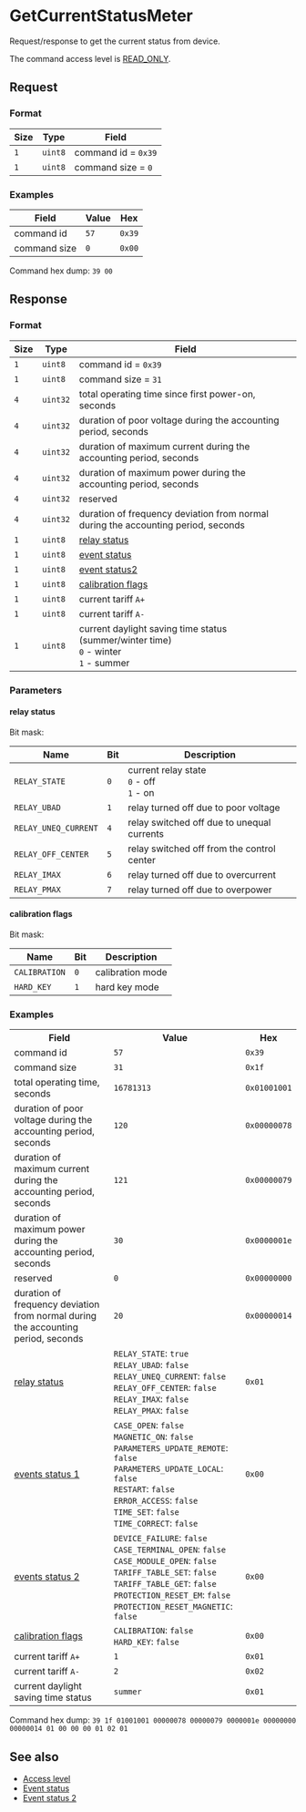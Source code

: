 # GetCurrentStatusMeter

Request/response to get the current status from device.

The command access level is [READ_ONLY](../basics.md#command-access-level).


## Request

### Format

| Size | Type    | Field               |
| ---- | ------- | ------------------- |
| `1`  | `uint8` | command id = `0x39` |
| `1`  | `uint8` | command size = `0`  |

### Examples

| Field        | Value | Hex    |
| ------------ | ----- | ------ |
| command id   | `57`  | `0x39` |
| command size | `0`   | `0x00` |

Command hex dump: `39 00`


## Response

### Format

| Size | Type     | Field                                                                                    |
| ---- | -------- | ---------------------------------------------------------------------------------------- |
| `1`  | `uint8`  | command id = `0x39`                                                                      |
| `1`  | `uint8`  | command size = `31`                                                                      |
| `4`  | `uint32` | total operating time since first power-on, seconds                                       |
| `4`  | `uint32` | duration of poor voltage during the accounting period, seconds                           |
| `4`  | `uint32` | duration of maximum current during the accounting period, seconds                        |
| `4`  | `uint32` | duration of maximum power during the accounting period, seconds                          |
| `4`  | `uint32` | reserved                                                                                 |
| `4`  | `uint32` | duration of frequency deviation from normal during the accounting period, seconds        |
| `1`  | `uint8`  | [relay status](#relay-status)                                                            |
| `1`  | `uint8`  | [event status](./GetEventStatus.md#status-event-set-1)                                   |
| `1`  | `uint8`  | [event status2](./GetEventStatus.md#status-event-set-2)                                  |
| `1`  | `uint8`  | [calibration flags](#calibration-flags)                                                  |
| `1`  | `uint8`  | current tariff `A+`                                                                      |
| `1`  | `uint8`  | current tariff `A-`                                                                      |
| `1`  | `uint8`  | current daylight saving time status (summer/winter time)<br>`0` - winter<br>`1` - summer |

### Parameters

#### relay status

Bit mask:

| Name                 | Bit | Description                                  |
| -------------------- | --- | -------------------------------------------- |
| `RELAY_STATE`        | `0` | current relay state<br>`0` - off<br>`1` - on |
| `RELAY_UBAD`         | `1` | relay turned off due to poor voltage         |
| `RELAY_UNEQ_CURRENT` | `4` | relay switched off due to unequal currents   |
| `RELAY_OFF_CENTER`   | `5` | relay switched off from the control center   |
| `RELAY_IMAX`         | `6` | relay turned off due to overcurrent          |
| `RELAY_PMAX`         | `7` | relay turned off due to overpower            |

#### calibration flags

Bit mask:

| Name          | Bit | Description      |
| ------------- | --- | ---------------- |
| `CALIBRATION` | `0` | calibration mode |
| `HARD_KEY`    | `1` | hard key mode    |

### Examples

<table>
    <tr>
        <th>Field</th>
        <th>Value</th>
        <th>Hex</th>
    </tr>
    <tr>
        <td>command id</td>
        <td><code>57</code></td>
        <td><code>0x39</code></td>
    </tr>
    <tr>
        <td>command size</td>
        <td><code>31</code></td>
        <td><code>0x1f</code></td>
    </tr>
    <tr>
        <td>total operating time, seconds</td>
        <td><code>16781313</code></td>
        <td><code>0x01001001</code></td>
    </tr>
    <tr>
        <td>duration of poor voltage during the accounting period, seconds</td>
        <td><code>120</code></td>
        <td><code>0x00000078</code></td>
    </tr>
    <tr>
        <td>duration of maximum current during the accounting period, seconds</td>
        <td><code>121</code></td>
        <td><code>0x00000079</code></td>
    </tr>
    <tr>
        <td>duration of maximum power during the accounting period, seconds</td>
        <td><code>30</code></td>
        <td><code>0x0000001e</code></td>
    </tr>
    <tr>
        <td>reserved</td>
        <td><code>0</code></td>
        <td><code>0x00000000</code></td>
    </tr>
    <tr>
        <td>duration of frequency deviation from normal during the accounting period, seconds</td>
        <td><code>20</code></td>
        <td><code>0x00000014</code></td>
    </tr>
    <tr>
        <td>
            <a href="#relay-status">relay status</a>
        </td>
        <td>
            <code>RELAY_STATE</code>: <code>true</code><br>
            <code>RELAY_UBAD</code>: <code>false</code><br>
            <code>RELAY_UNEQ_CURRENT</code>: <code>false</code><br>
            <code>RELAY_OFF_CENTER</code>: <code>false</code><br>
            <code>RELAY_IMAX</code>: <code>false</code><br>
            <code>RELAY_PMAX</code>: <code>false</code><br>
        </td>
        <td><code>0x01</code></td>
    </tr>
    <tr>
        <td>
            <a href="./GetEventStatus.md#status-event-set-1">events status 1</a>
        </td>
        <td>
            <code>CASE_OPEN</code>: <code>false</code><br>
            <code>MAGNETIC_ON</code>: <code>false</code><br>
            <code>PARAMETERS_UPDATE_REMOTE</code>: <code>false</code><br>
            <code>PARAMETERS_UPDATE_LOCAL</code>: <code>false</code><br>
            <code>RESTART</code>: <code>false</code><br>
            <code>ERROR_ACCESS</code>: <code>false</code><br>
            <code>TIME_SET</code>: <code>false</code><br>
            <code>TIME_CORRECT</code>: <code>false</code><br>
        </td>
        <td><code>0x00</code></td>
    </tr>
    <tr>
        <td>
            <a href="./GetEventStatus.md#status-event-set-2">events status 2</a>
        </td>
        <td>
            <code>DEVICE_FAILURE</code>: <code>false</code><br>
            <code>CASE_TERMINAL_OPEN</code>: <code>false</code><br>
            <code>CASE_MODULE_OPEN</code>: <code>false</code><br>
            <code>TARIFF_TABLE_SET</code>: <code>false</code><br>
            <code>TARIFF_TABLE_GET</code>: <code>false</code><br>
            <code>PROTECTION_RESET_EM</code>: <code>false</code><br>
            <code>PROTECTION_RESET_MAGNETIC</code>: <code>false</code><br>
        </td>
        <td><code>0x00</code></td>
    </tr>
    <tr>
        <td>
            <a href="#calibration-flags">calibration flags</a>
        </td>
        <td>
            <code>CALIBRATION</code>: <code>false</code><br>
            <code>HARD_KEY</code>: <code>false</code><br>
        </td>
        <td><code>0x00</code></td>
    </tr>
    <tr>
        <td>current tariff <code>A+</code></td>
        <td><code>1</code></td>
        <td><code>0x01</code></td>
    </tr>
    <tr>
        <td>current tariff <code>A-</code></td>
        <td><code>2</code></td>
        <td><code>0x02</code></td>
    </tr>
    <tr>
        <td>current daylight saving time status</td>
        <td><code>summer</code></td>
        <td><code>0x01</code></td>
    </tr>
</table>

Command hex dump: `39 1f 01001001 00000078 00000079 0000001e 00000000 00000014 01 00 00 00 01 02 01`


## See also

* [Access level](../basics.md#command-access-level)
* [Event status](./GetEventStatus.md#status-event-set-1)
* [Event status 2](./GetEventStatus.md#status-event-set-2)
